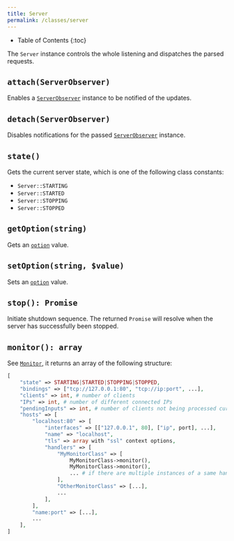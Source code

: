 ```yaml
---
title: Server
permalink: /classes/server
---
```


* Table of Contents
{:toc}

The `Server` instance controls the whole listening and dispatches the parsed requests.

## `attach(ServerObserver)`

Enables a [`ServerObserver`](serverobserver.html) instance to be notified of the updates.

## `detach(ServerObserver)`

Disables notifications for the passed [`ServerObserver`](serverobserver.html) instance.

## `state()`

Gets the current server state, which is one of the following class constants:

* `Server::STARTING`
* `Server::STARTED`
* `Server::STOPPING`
* `Server::STOPPED`

## `getOption(string)`

Gets an [`option`](options.html) value.

## `setOption(string, $value)`

Sets an [`option`](options.html) value.

## `stop(): Promise`

Initiate shutdown sequence. The returned `Promise` will resolve when the server has successfully been stopped.

## `monitor(): array`

See [`Monitor`](monitor.html), it returns an array of the following structure:

```php
[
    "state" => STARTING|STARTED|STOPPING|STOPPED,
    "bindings" => ["tcp://127.0.0.1:80", "tcp://ip:port", ...],
    "clients" => int, # number of clients
    "IPs" => int, # number of different connected IPs
    "pendingInputs" => int, # number of clients not being processed currently
    "hosts" => [
        "localhost:80" => [
            "interfaces" => [["127.0.0.1", 80], ["ip", port], ...],
            "name" => "localhost",
            "tls" => array with "ssl" context options,
            "handlers" => [
                "MyMonitorClass" => [
                    MyMonitorClass->monitor(),
                    MyMonitorClass->monitor(),
                    ... # if there are multiple instances of a same handler
                ],
                "OtherMonitorClass" => [...],
                ...
            ],
        ],
        "name:port" => [...],
        ...
    ],
]
```